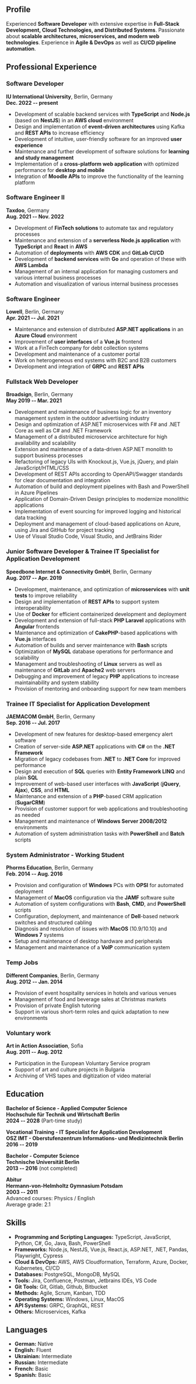 ## Profile
Experienced **Software Developer** with extensive expertise in **Full-Stack Development, Cloud Technologies, and Distributed Systems**. Passionate about **scalable architectures, microservices, and modern web technologies**. Experience in **Agile & DevOps** as well as **CI/CD pipeline automation**.

## Professional Experience

### Software Developer
**IU International University**, Berlin, Germany  
**Dec. 2022 -- present**
- Development of scalable backend services with **TypeScript** and **Node.js** (based on **NestJS**) in an **AWS cloud** environment
- Design and implementation of **event-driven architectures** using Kafka and **REST APIs** to increase efficiency
- Development of intuitive, user-friendly software for an improved **user experience**
- Maintenance and further development of software solutions for **learning and study management**
- Implementation of a **cross-platform web application** with optimized performance for **desktop and mobile**
- Integration of **Moodle APIs** to improve the functionality of the learning platform

### Software Engineer II
**Taxdoo**, Germany  
**Aug. 2021 -- Nov. 2022**
- Development of **FinTech solutions** to automate tax and regulatory processes
- Maintenance and extension of a **serverless Node.js application** with **TypeScript** and **React** in **AWS**
- Automation of **deployments** with **AWS CDK** and **GitLab CI/CD**
- Development of **backend services** with **Go** and operation of these with **AWS Lambda**
- Management of an internal application for managing customers and various internal business processes
- Automation and visualization of various internal business processes

### Software Engineer
**Lowell**, Berlin, Germany  
**Apr. 2021 -- Jul. 2021**
- Maintenance and extension of distributed **ASP.NET applications** in an **Azure Cloud** environment
- Improvement of **user interfaces** of a **Vue.js** frontend
- Work at a FinTech company for debt collection systems
- Development and maintenance of a customer portal
- Work on heterogeneous end systems with B2C and B2B customers
- Development and integration of **GRPC** and **REST APIs**

### Fullstack Web Developer
**Broadsign**, Berlin, Germany  
**May 2019 -- Mar. 2021**
- Development and maintenance of business logic for an inventory management system in the outdoor advertising industry
- Design and optimization of ASP.NET microservices with F# and .NET Core as well as C# and .NET Framework
- Management of a distributed microservice architecture for high availability and scalability
- Extension and maintenance of a data-driven ASP.NET monolith to support business processes
- Refactoring of legacy UIs with Knockout.js, Vue.js, jQuery, and plain JavaScript/HTML/CSS
- Development of REST APIs according to OpenAPI/Swagger standards for clear documentation and integration
- Automation of build and deployment pipelines with Bash and PowerShell in Azure Pipelines
- Application of Domain-Driven Design principles to modernize monolithic applications
- Implementation of event sourcing for improved logging and historical data tracking
- Deployment and management of cloud-based applications on Azure, using Jira and GitHub for project tracking
- Use of Visual Studio Code, Visual Studio, and JetBrains Rider

### Junior Software Developer & Trainee IT Specialist for Application Development
**Speedbone Internet & Connectivity GmbH**, Berlin, Germany  
**Aug. 2017 -- Apr. 2019**
- Development, maintenance, and optimization of **microservices** with **unit tests** to improve reliability
- Design and implementation of **REST APIs** to support system interoperability
- Use of **Docker** for efficient containerized development and deployment
- Development and extension of full-stack **PHP Laravel** applications with **Angular** frontends
- Maintenance and optimization of **CakePHP**-based applications with **Vue.js** interfaces
- Automation of builds and server maintenance with **Bash** scripts
- Optimization of **MySQL** database operations for performance and scalability
- Management and troubleshooting of **Linux** servers as well as maintenance of **GitLab** and **Apache2** web servers
- Debugging and improvement of legacy **PHP** applications to increase maintainability and system stability
- Provision of mentoring and onboarding support for new team members

### Trainee IT Specialist for Application Development
**JAEMACOM GmbH**, Berlin, Germany  
**Sep. 2016 -- Jul. 2017**
- Development of new features for desktop-based emergency alert software
- Creation of server-side **ASP.NET** applications with **C#** on the **.NET Framework**
- Migration of legacy codebases from **.NET** to **.NET Core** for improved performance
- Design and execution of **SQL** queries with **Entity Framework LINQ** and plain **SQL**
- Improvement of web-based user interfaces with **JavaScript** (**jQuery**, **Ajax**), **CSS**, and **HTML**
- Maintenance and extension of a **PHP**-based CRM application (**SugarCRM**)
- Provision of customer support for web applications and troubleshooting as needed
- Management and maintenance of **Windows Server 2008/2012** environments
- Automation of system administration tasks with **PowerShell** and **Batch** scripts

### System Administrator - Working Student
**Phorms Education**, Berlin, Germany  
**Feb. 2014 -- Aug. 2016**
- Provision and configuration of **Windows** PCs with **OPSI** for automated deployment
- Management of **MacOS** configuration via the **JAMF** software suite
- Automation of system configurations with **Bash**, **CMD**, and **PowerShell** scripts
- Configuration, deployment, and maintenance of **Dell**-based network switches and structured cabling
- Diagnosis and resolution of issues with **MacOS** (10.9/10.10) and **Windows 7** systems
- Setup and maintenance of desktop hardware and peripherals
- Management and maintenance of a **VoIP** communication system

### Temp Jobs
**Different Companies**, Berlin, Germany  
**Aug. 2012 -- Jan. 2014**
- Provision of event hospitality services in hotels and various venues
- Management of food and beverage sales at Christmas markets
- Provision of private English tutoring
- Support in various short-term roles and quick adaptation to new environments

### Voluntary work
**Art in Action Association**, Sofia  
**Aug. 2011 -- Aug. 2012**
- Participation in the European Voluntary Service program
- Support of art and culture projects in Bulgaria
- Archiving of VHS tapes and digitization of video material

## Education
**Bachelor of Science - Applied Computer Science**  
**Hochschule für Technik und Wirtschaft Berlin**  
**2024 -- 2028** (Part-time study)

**Vocational Training - IT Specialist for Application Development**  
**OSZ IMT - Oberstufenzentrum Informations- und Medizintechnik Berlin**  
**2016 -- 2019**

**Bachelor - Computer Science**  
**Technische Universität Berlin**  
**2013 -- 2016** (not completed)

**Abitur**  
**Hermann-von-Helmholtz Gymnasium Potsdam**  
**2003 -- 2011**  
Advanced courses: Physics / English  
Average grade: 2.1

## Skills
- **Programming and Scripting Languages:** TypeScript, JavaScript, Python, C#, Go, Java, Bash, PowerShell
- **Frameworks:** Node.js, NestJS, Vue.js, React.js, ASP.NET, .NET, Pandas, Playwright, Cypress
- **Cloud & DevOps:** AWS, AWS Cloudformation, Terraform, Azure, Docker, Kubernetes, CI/CD
- **Databases:** PostgreSQL, MongoDB, MySQL
- **Tools:** Jira, Confluence, Postman, Jetbrains IDEs, VS Code
- **Git Tools:** Git, Gitlab, Github, Bitbucket
- **Methods:** Agile, Scrum, Kanban, TDD
- **Operating Systems:** Windows, Linux, MacOS
- **API Systems:** GRPC, GraphQL, REST
- **Others:** Microservices, Kafka

## Languages
- **German:** Native
- **English:** Fluent
- **Ukrainian:** Intermediate
- **Russian:** Intermediate
- **French:** Basic
- **Spanish:** Basic
